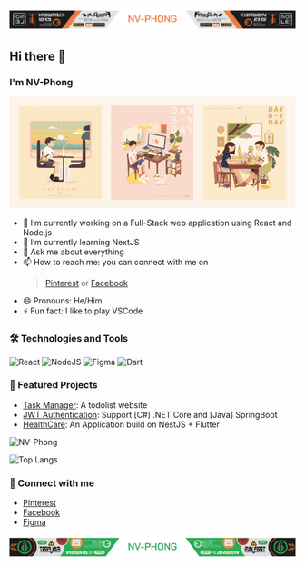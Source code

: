 ![Day by Day](./Graphics/NV-Phong[Orange].png)
## Hi there 👋
### I'm NV-Phong

![Day by Day](./Graphics/Day-By-Day.gif)

- 🔭 I’m currently working on a Full-Stack web application using React and Node.js
- 🌱 I’m currently learning NextJS
- 💬 Ask me about everything
- 📫 How to reach me: you can connect with me on
	> [Pinterest](https://www.pinterest.com/pog_03)
	> or
	> [Facebook](https://www.facebook.com/phong03032003)
- 😄 Pronouns: He/Him
- ⚡ Fun fact: I like to play VSCode

### 🛠️ Technologies and Tools

![React](https://img.shields.io/badge/react-%2320232a.svg?style=for-the-badge&logo=react&logoColor=%2361DAFB)
![NodeJS](https://img.shields.io/badge/node.js-6DA55F?style=for-the-badge&logo=node.js&logoColor=white)
![Figma](https://img.shields.io/badge/figma-%23F24E1E.svg?style=for-the-badge&logo=figma&logoColor=white)
![Dart](https://img.shields.io/badge/dart-%230175C2.svg?style=for-the-badge&logo=dart&logoColor=white)

### 📂 Featured Projects
- [Task Manager](https://github.com/NV-Phong/TM-Beta): A todolist website
- [JWT Authentication](https://github.com/NV-Phong/JWT-Authentication): Support [C#] .NET Core and [Java] SpringBoot 
- [HealthCare](https://github.com/NV-Phong/JWT-Authentication): An Application build on NestJS + Flutter 

![NV-Phong](https://github-readme-stats.vercel.app/api?username=yourusername&show_icons=true&theme=radical)

![Top Langs](https://github-readme-stats.vercel.app/api/top-langs/?username=yourusername&layout=compact&theme=radical)

### 🔗 Connect with me
- [Pinterest](https://www.pinterest.com/pog_03)
- [Facebook](https://www.facebook.com/phong03032003)
- [Figma](https://www.figma.com/@phong03032003)

![Day by Day](./Graphics/NV-Phong[Green].png)
